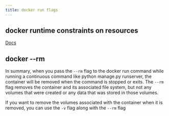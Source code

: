 ```yaml
---
title: docker run flags
---
```


## docker runtime constraints on resources

[Docs](https://docs.docker.com/engine/reference/run/#runtime-constraints-on-resources)

## docker --rm

In summary, when you pass the `--rm` flag to the docker run command while running a continuous command like python manage.py runserver, the container will be removed when the command is stopped or exits. The `--rm` flag removes the container and its associated file system, but not any volumes that were created or any data that was stored in those volumes.

If you want to remove the volumes associated with the container when it is removed, you can use the `-v` flag along with the `--rm` flag
